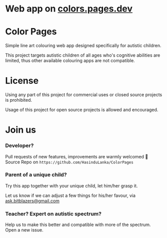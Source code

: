 # Web app on [colors.pages.dev](https://colors.pages.dev/)

# Color Pages

Simple line art colouring web app designed specifically for autistic children.

This project targets autistic children of all ages who's cognitive abilities are limited, thus other available colouring apps are not compatible.


# License

Using any part of this project for commercial uses or closed source projects is prohibited.

Usage of this project for open source projects is allowed and encouraged.

# Join us

### Developer?

Pull requests of new features, improvements are warmly welcomed 🤗  
Source Repo on `https://github.com/HasinduLanka/ColorPages`

### Parent of a unique child?

Try this app together with your unique child, let him/her grasp it.

Let us know if we can adjust a few things for his/her favour, via ask.bitblazers@gmail.com

### Teacher? Expert on autistic spectrum?

Help us to make this better and compatible with more of the spectrum. Open a new issue.
